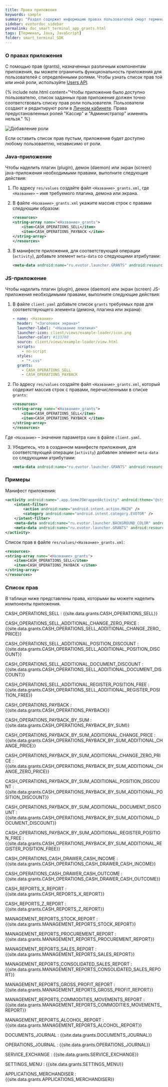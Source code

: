 ```yaml
---
title: Права приложения
keywords: sample
summary: "Раздел содержит информацию правах пользователей смарт терминала и примеры того, как получить данные о них."
sidebar: evotordoc_sidebar
permalink: doc_smart_terminal_app_grants.html
tags: [Терминал, Java, JavaScript]
folder: smart_terminal_SDK
---
```


### О правах приложения

С помощью прав (grants), назначенных различным компонентам приложения, вы можете ограничить функциональность приложения для пользователей с определёнными ролями. Чтобы узнать список прав той или иной роли, используйте [Users API](doc_smart_terminal_users_api.html).

{% include note.html content="Чтобы приложение было доступно пользователю, список заданных прав приложения должен точно соответствовать списку прав роли пользователя. Пользователи создают и редактируют роли в [Личном  кабинете](https://lk.evotor.ru/web/login). Права предустановленных ролей \"Кассир\" и \"Администратор\" изменять нельзя." %}

![Добавление роли](images/Add_role.gif "Добавление роли")

Если оставить список прав пустым, приложение будет доступно любому пользоваетлю, независимо от роли.

### Java-приложение

Чтобы наделить плагин (plugin), демон (daemon) или экран (screen) java-приложения необходимыми правами, выполните следующие действия:

1. По адресу `res/values` создайте файл `<Название>_grants.xml`, где `<Название>` – имя требуемого плагина, демона или экрана.
2. В файле `<Название>_grants.xml` укажите массив строк с правами следующим образом:

   ```xml
   <resources>
   <string-array name="<Название>_grants">
       <item>CASH_OPERATIONS_SELL</item>
       <item>CASH_OPERATIONS_PAYBACK </item>
   </string-array>
   </resources>
   ```

3. В манифесте приложения, для соответствующей операции (`activity`), добавьте элемент `meta-data` со следующими атрибутами:

   ```xml
   <meta-data android:name="ru.evotor.launcher.GRANTS" android:resource="@array/<Название>_grants" />
   ```

### JS-приложение

Чтобы наделить плагин (plugin), демон (daemon) или экран (screen) JS-приложения необходимыми правами, выполните следующие действия:

1. В файле `client.yaml` добавьте список `grants` требуемых прав для соответствующего элемента (демона, плагина или экрана):

   ```yaml
   - name: <Название>
     header: "<Заголовок экрана>"
     launcher-label: "<Название плитики>"
     launcher-icon: client/views/example-loader/icon.png
     launcher-color: #133788
     source: client/views/example-loader/view.html
     scripts:
       - no-script
     styles:
       - "*.css"
     grants:
       - CASH_OPERATIONS_SELL
       - CASH_OPERATIONS_PAYBACK
   ```

2. По адресу `res/values` создайте файл `<Название>_grants.xml`, который содержит массив строк с правами, перечисленными в списке `grants`:

   ```xml
   <resources>
   <string-array name="<Название>_grants">
       <item>CASH_OPERATIONS_SELL</item>
       <item>CASH_OPERATIONS_PAYBACK </item>
   </string-array>
   </resources>
   ```


  Где `<Название>` – значение параметра `name` в файле `client.yaml`.

3. Убедитесь, что в созданном манифесте приложения, для соответствующей операции (`activity`) добавлен элемент `meta-data` со следующими атрибутами:

   ```xml
   <meta-data android:name="ru.evotor.launcher.GRANTS" android:resource="@array/<Название>_grants" />
   ```

### Примеры

Манифест приложения:

```xml
<activity android:name=".app.SomeJSWrappedActivity" android:theme="@style/JSWrappedTheme" android:icon="@drawable/icon" android:label="<Название плитки>">
    <intent-filter>
        <action android:name="android.intent.action.MAIN" />
        <category android:name="android.intent.category.EVOTOR" />
    </intent-filter>
    <meta-data android:name="ru.evotor.launcher.BACKGROUND_COLOR" android:value="#133788" />
    <meta-data android:name="ru.evotor.launcher.GRANTS" android:resource="@array/<Название>_grants" />
</activity>
```

Список прав в файле `res/values/<Название>_grants.xml`:

```xml
<resources>
<string-array name="<Название>_grants">
    <item>CASH_OPERATIONS_SELL</item>
    <item>CASH_OPERATIONS_PAYBACK </item>
</string-array>
</resources>
```




### Список прав

В таблице ниже представлены права, которыми вы можете наделить компоненты приложения.

CASH_OPERATIONS_SELL
: {{site.data.grants.CASH_OPERATIONS_SELL}}

CASH_OPERATIONS_SELL_ADDITIONAL_CHANGE_ZERO_PRICE
: {{site.data.grants.CASH_OPERATIONS_SELL_ADDITIONAL_CHANGE_ZERO_PRICE}}

CASH_OPERATIONS_SELL_ADDITIONAL_POSITION_DISCOUNT
: {{site.data.grants.CASH_OPERATIONS_SELL_ADDITIONAL_POSITION_DISCOUNT}}

CASH_OPERATIONS_SELL_ADDITIONAL_DOCUMENT_DISCOUNT
: {{site.data.grants.CASH_OPERATIONS_SELL_ADDITIONAL_DOCUMENT_DISCOUNT}}

CASH_OPERATIONS_SELL_ADDITIONAL_REGISTER_POSITION_FREE
: {{site.data.grants.CASH_OPERATIONS_SELL_ADDITIONAL_REGISTER_POSITION_FREE}}

CASH_OPERATIONS_PAYBACK
: {{site.data.grants.CASH_OPERATIONS_PAYBACK}}

CASH_OPERATIONS_PAYBACK_BY_SUM
: {{site.data.grants.CASH_OPERATIONS_PAYBACK_BY_SUM}}

CASH_OPERATIONS_PAYBACK_BY_SUM_ADDITIONAL_CHANGE_PRICE
: {{site.data.grants.CASH_OPERATIONS_PAYBACK_BY_SUM_ADDITIONAL_CHANGE_PRICE}}

CASH_OPERATIONS_PAYBACK_BY_SUM_ADDITIONAL_CHANGE_ZERO_PRICE
: {{site.data.grants.CASH_OPERATIONS_PAYBACK_BY_SUM_ADDITIONAL_CHANGE_ZERO_PRICE}}

CASH_OPERATIONS_PAYBACK_BY_SUM_ADDITIONAL_POSITION_DISCOUNT
: {{site.data.grants.CASH_OPERATIONS_PAYBACK_BY_SUM_ADDITIONAL_POSITION_DISCOUNT}}

CASH_OPERATIONS_PAYBACK_BY_SUM_ADDITIONAL_DOCUMENT_DISCOUNT
: {{site.data.grants.CASH_OPERATIONS_PAYBACK_BY_SUM_ADDITIONAL_DOCUMENT_DISCOUNT}}

CASH_OPERATIONS_PAYBACK_BY_SUM_ADDITIONAL_REGISTER_POSITION_FREE
: {{site.data.grants.CASH_OPERATIONS_PAYBACK_BY_SUM_ADDITIONAL_REGISTER_POSITION_FREE}}

CASH_OPERATIONS_CASH_DRAWER_CASH_INCOME
: {{site.data.grants.CASH_OPERATIONS_CASH_DRAWER_CASH_INCOME}}

CASH_OPERATIONS_CASH_DRAWER_CASH_OUTCOME
: {{site.data.grants.CASH_OPERATIONS_CASH_DRAWER_CASH_OUTCOME}}

CASH_REPORTS_X_REPORT
: {{site.data.grants.CASH_REPORTS_X_REPORT}}

CASH_REPORTS_Z_REPORT
: {{site.data.grants.CASH_REPORTS_Z_REPORT}}

MANAGEMENT_REPORTS_STOCK_REPORT
: {{site.data.grants.MANAGEMENT_REPORTS_STOCK_REPORT}}

MANAGEMENT_REPORTS_PROCUREMENT_REPORT
: {{site.data.grants.MANAGEMENT_REPORTS_PROCUREMENT_REPORT}}

MANAGEMENT_REPORTS_SALES_REPORT
: {{site.data.grants.MANAGEMENT_REPORTS_SALES_REPORT}}

MANAGEMENT_REPORTS_CONSOLIDATED_SALES_REPORT
: {{site.data.grants.MANAGEMENT_REPORTS_CONSOLIDATED_SALES_REPORT}}

MANAGEMENT_REPORTS_GROSS_PROFIT_REPORT
: {{site.data.grants.MANAGEMENT_REPORTS_GROSS_PROFIT_REPORT}}

MANAGEMENT_REPORTS_COMMODITIES_MOVEMENTS_REPORT
: {{site.data.grants.MANAGEMENT_REPORTS_COMMODITIES_MOVEMENTS_REPORT}}

MANAGEMENT_REPORTS_ALCOHOL_REPORT
: {{site.data.grants.MANAGEMENT_REPORTS_ALCOHOL_REPORT}}

DOCUMENTS_JOURNAL
: {{site.data.grants.DOCUMENTS_JOURNAL}}

OPERATIONS_JOURNAL
: {{site.data.grants.OPERATIONS_JOURNAL}}

SERVICE_EXCHANGE
: {{site.data.grants.SERVICE_EXCHANGE}}

SETTINGS_MENU
: {{site.data.grants.SETTINGS_MENU}}

APPLICATIONS_MERCHANDISER
: {{site.data.grants.APPLICATIONS_MERCHANDISER}}
